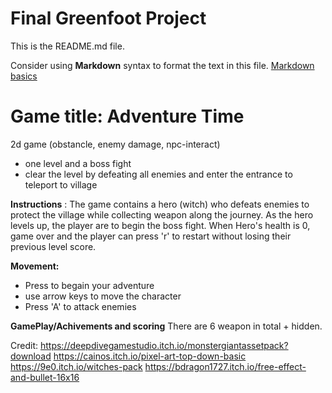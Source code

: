 # Final Greenfoot Project
This is the README.md file.

Consider using **Markdown** syntax to format the text in this file. [Markdown basics](https://www.markdownguide.org/getting-started/)

# Game title: Adventure Time
2d game (obstancle, enemy damage, npc-interact) 
- one level and a boss fight
- clear the level by defeating all enemies and enter the entrance to teleport to village

**Instructions** : The game contains a hero (witch) who defeats enemies to protect the village while collecting weapon along the journey. As the hero levels up, the player are to begin the boss fight. When Hero's health is 0, game over and the player can press 'r' to restart without losing their previous level score.

**Movement:**
- Press <space> to begain your adventure
- use arrow keys to move the character
- Press 'A' to attack enemies

**GamePlay/Achivements and scoring** 
There are 6 weapon in total + hidden.
  
Credit: 
https://deepdivegamestudio.itch.io/monstergiantassetpack?download
https://cainos.itch.io/pixel-art-top-down-basic
https://9e0.itch.io/witches-pack
https://bdragon1727.itch.io/free-effect-and-bullet-16x16
